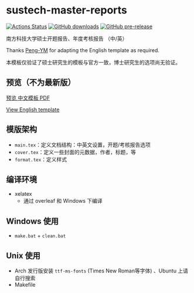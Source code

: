# sustech-master-reports

[![Actions Status](https://github.com/liziwl/sustech-master-reports/actions/workflows/verify-compile.yml/badge.svg)](https://github.com/liziwl/sustech-master-reports/actions/workflows/verify-compile.yml)
[![GitHub downloads](https://img.shields.io/github/downloads/liziwl/sustech-master-reports/total)](https://github.com/liziwl/sustech-master-reports/releases)
[![GitHub pre-release](https://img.shields.io/github/v/release/liziwl/sustech-master-reports?include_prereleases&label=%E5%BC%80%E5%8F%91%E7%89%88-%E9%A2%84%E6%9E%84%E5%BB%BA)](https://github.com/liziwl/sustech-master-reports/releases/tag/dev-latest)

南方科技大学硕士开题报告、年度考核报告 （中/英）

Thanks [Peng-YM](https://github.com/Peng-YM) for adapting the English template as required.

本模板仅验证了硕士研究生的模板与官方一致，博士研究生的选项尚无验证。

## 预览（不为最新版）

[预览 中文模板 PDF](./main-cn.pdf)

[View English template](./main-en.pdf)

## 模版架构

- `main.tex`：定义文档结构：中英文设置，开题/考核报告选项
- `cover.tex`：定义一些封面的元数据，作者，标题，等
- `format.tex`：定义样式

## 编译环境

* xelatex
  * 通过 overleaf 和 Windows 下编译

## Windows 使用

* `make.bat` + `clean.bat`

## Unix 使用

* Arch 发行版安装 `ttf-ms-fonts` (Times New Roman等字体) 、Ubuntu 上请自行搜索
* Makefile